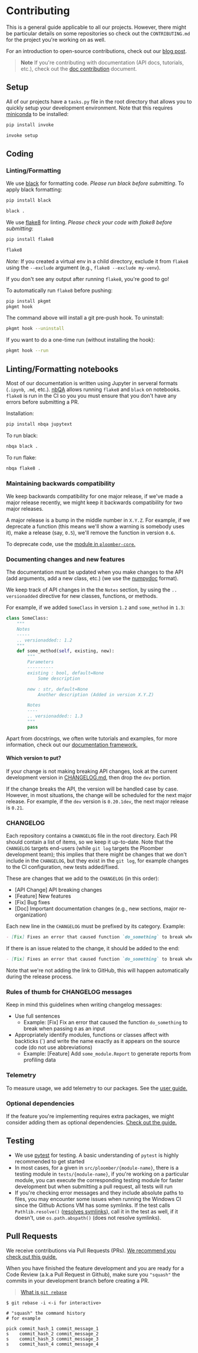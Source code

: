 # Contributing

This is a general guide applicable to all our projects. However, there might be particular details on some repositories so check out the `CONTRIBUTING.md` for the project you're working on as well.

For an introduction to open-source contributions, check out our [blog post](https://ploomber.io/blog/open-source/).

> **Note**
> If you're contributing with documentation (API docs, tutorials, etc.), check out the [doc contribution](documentation/README.md) document.


## Setup

All of our projects have a `tasks.py` file in the root directory that allows you to quickly setup your development environment. Note that this requires [miniconda](https://docs.conda.io/en/latest/miniconda.html) to be installed:

```sh
pip install invoke

invoke setup
```

## Coding

### Linting/Formatting


We use [black](https://github.com/psf/black) for formatting code. *Please run black before submitting*. To apply black formatting:

```sh
pip install black

black .
```

We use [flake8](https://flake8.pycqa.org/en/latest/) for linting. *Please check your code with flake8 before submitting*:

```sh
pip install flake8

flake8
```
*Note:* If you created a virtual env in a child directory, exclude it from `flake8` using the `--exclude` argument (e.g., `flake8 --exclude my-venv`).

If you don't see any output after running `flake8`, you're good to go!


To automatically run `flake8` before pushing:

```sh
pip install pkgmt
pkgmt hook
```

The command above will install a git pre-push hook. To uninstall:

```sh
pkgmt hook --uninstall
```

If you want to do a one-time run (without installing the hook):

```sh
pkgmt hook --run
```

## Linting/Formatting notebooks

Most of our documentation is written using Jupyter in serveral formats (`.ipynb`, `.md`, etc.). [nbQA](https://github.com/nbQA-dev/nbQA) allows running `flake8` and `black` on notebooks. `flake8` is run in the CI so you you must ensure that you don't have any errors before submitting a PR.

Installation:

```sh
pip install nbqa jupytext
```

To run black:

```sh
nbqa black .
```

To run flake:

```sh
nbqa flake8 .
```

### Maintaining backwards compatibility

We keep backwards compatibility for one major release, if we've made a major release recently, we might keep it backwards compatibility for two major releases.

A major release is a bump in the middle number in `X.Y.Z`. For example, if we deprecate a function (this means we'll show a warning is somebody uses it), make a release (say, `0.5`), we'll remove the function in version `0.6`.

To deprecate code, use the [module in `ploomber-core`.](https://ploomber-core.readthedocs.io/en/latest/deprecation.html)

### Documenting changes and new features

The documentation must be updated when you make changes to the API (add arguments, add a new class, etc.) (we use the [numpydoc](https://numpydoc.readthedocs.io/en/latest/format.html) format).

We keep track of API changes in the the `Notes` section, by using the `.. versionadded` directive for new classes, functions, or methods.

For example, if we added `SomeClass` in version `1.2` and `some_method` in `1.3`:

```python
class SomeClass:
    """
    Notes
    -----
    .. versionadded:: 1.2
    """
    def some_method(self, existing, new):
        """
        Parameters
        ----------
        existing : bool, default=None
            Some description

        new : str, default=None
            Another description (Added in version X.Y.Z)

        Notes
        ----
        .. versionadded:: 1.3
        """
        pass
```

Apart from docstrings, we often write tutorials and examples, for more information, check out our [documentation framework.](documentation/README.md)

#### Which version to put?

If your change is not making breaking API changes, look at the current development version in [CHANGELOG.md](CHANGELOG.md), then drop the `dev` portion.

If the change breaks the API, the version will be handled case by case. However, in most situations, the change will be scheduled for the next major release. For example, if the `dev` version is `0.20.1dev`, the next major release is `0.21`.

### CHANGELOG

Each repository contains a `CHANGELOG` file in the root directory. Each PR should
contain a list of items, so we keep it up-to-date. Note that the `CHANGELOG` targets
end-users (while `git log` targets the Ploomber development team); this implies
that there might be changes that we don't include in the `CHANGELOG`, but they exist
in the `git log`, for example changes to the CI configuration, new tests
added/fixed.

These are changes that we add to the `CHANGELOG` (in this order):

- [API Change] API breaking changes
- [Feature] New features
- [Fix] Bug fixes
- [Doc] Important documentation changes (e.g., new sections, major re-organization)

Each new line in the `CHANGELOG` must be prefixed by its category. Example:

```md
- [Fix] Fixes an error that caused function `do_something` to break when passing `0` as input
```

If there is an issue related to the change, it should be added to the end:

```md
- [Fix] Fixes an error that caused function `do_something` to break when passing `0` as input (#99)
```

Note that we're not adding the link to GitHub, this will happen automatically during the release process.


### Rules of thumb for CHANGELOG messages

Keep in mind this guidelines when writing changelog messages:


- Use full sentences
    - Example: [Fix] Fix an error that caused the function `do_something` to break when passing `0` as an input
- Appropriately identify modules, functions or classes affect with backticks (`) and write the name exactly as it appears on the source code (do not use abbreviations)
    - Example: [Feature] Add `some_module.Report` to generate reports from profiling data

### Telemetry

To measure usage, we add telemetry to our packages. See the [user guide.](https://ploomber-core.readthedocs.io/en/latest/telemetry.html)

### Optional dependencies

If the feature you're implementing requires extra packages, we might consider adding them as optional dependencies. [Check out the guide.](https://ploomber-core.readthedocs.io/en/latest/dependencies.html)

## Testing

* We use [pytest](https://docs.pytest.org/en/6.2.x/) for testing. A basic understanding of `pytest` is highly recommended to get started
* In most cases, for a given in `src/ploomber/{module-name}`, there is a testing module in `tests/{module-name}`, if you're working on a particular module, you can execute the corresponding testing module for faster development but when submitting a pull request, all tests will run
* If you're checking error messages and they include absolute paths to files, you may encounter some issues when running the Windows CI since the Github Actions VM has some symlinks. If the test calls `Pathlib.resolve()` ([resolves symlinks](https://docs.python.org/3/library/pathlib.html#id5)), call it in the test as well, if it doesn't, use `os.path.abspath()` (does not resolve symlinks).

## Pull Requests

We receive contributions via Pull Requests (PRs). [We recommend you check out this guide.](https://docs.github.com/en/github/collaborating-with-issues-and-pull-requests/about-pull-requests)


When you have finished the feature development and you are ready for a Code Review (a.k.a Pull Request in Github), make sure you `"squash"` the commits in your development branch before creating a PR.


> [What is `git rebase`](https://www.delftstack.com/tutorial/git/git-rebase/#what-is-git-rebase)

```
$ git rebase -i <-i for interactive>

# "squash" the command history
# for example

pick commit_hash_1 commit_message_1
s    commit_hash_2 commit_message_2
s    commit_hash_3 commit_message_3
s    commit_hash_4 commit_message_4
```
